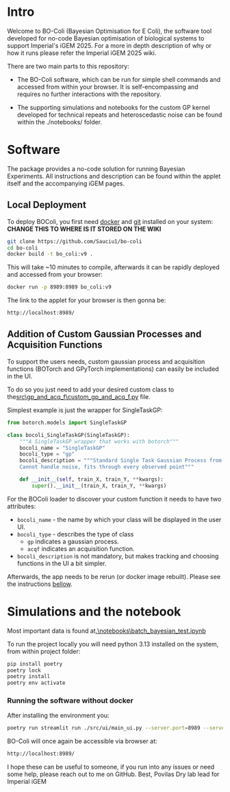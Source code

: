 # Intro 
Welcome to BO-Coli (Bayesian Optimisation for E Coli), the software tool developed for no-code Bayesian optimisation of biological systems to support Imperial's iGEM 2025. For a more in depth description of why or how it runs please refer the Imperial iGEM 2025 wiki.

There are two main parts to this repository:
* The BO-Coli software, which can be run for simple shell commands and accessed from within your browser. It is self-encompassing and requires no further interactions with the repository. 

* The supporting simulations and notebooks for the custom GP kernel developed for technical repeats and heteroscedastic noise can be found within the ./notebooks/ folder.


# Software
The package provides a no-code solution for running Bayesian Experiments. All instructions and description can be found within the applet itself and the accompanying iGEM pages.

## Local Deployment

To deploy BOColi, you first need [docker](https://www.docker.com/) and [git](https://git-scm.com/downloads) installed on your system:
**CHANGE THIS TO WHERE IS IT STORED ON THE WIKI**
``` bash
git clone https://github.com/Sauciu1/bo-coli
cd bo-coli
docker build -t bo_coli:v9 .
```

This will take ~10 minutes to compile, afterwards it can be rapidly deployed and accessed from your browser:

``` bash
docker run -p 8989:8989 bo_coli:v9
```

The link to the applet for your browser is then gonna be:
``` bash
http://localhost:8989/
```

## Addition of Custom Gaussian Processes and Acquisition Functions

To support the users needs, custom gaussian process and acquisition functions (BOTorch and GPyTorch implementations) can easily be included in the UI.

To do so you just need to add your desired custom class to the[src\gp_and_acq_f\custom_gp_and_acq_f.py](src\gp_and_acq_f\custom_gp_and_acq_f.py) file.

Simplest example is just the wrapper for SingleTaskGP:

``` python 
from botorch.models import SingleTaskGP

class bocoli_SingleTaskGP(SingleTaskGP):
    """A SingleTaskGP wrapper that works with botorch"""
    bocoli_name = "SingleTaskGP"
    bocoli_type = "gp"
    bocoli_description = """Standard Single Task Gaussian Process from BoTorch.
    Cannot handle noise, fits through every observed point"""

    def __init__(self, train_X, train_Y, **kwargs):
        super().__init__(train_X, train_Y, **kwargs)
```

For the BOColi loader to discover your custom function it needs to have two attributes:
* `bocoli_name` - the name by which your class will be displayed in the user UI.
* `bocoli_type` - describes the type of class
    * `gp` indicates a gaussian process.
    * `acqf` indicates an acquisition function.
* `bocoli_description` is not mandatory, but makes tracking and choosing functions in the UI a bit simpler. 

Afterwards, the app needs to be rerun (or docker image rebuilt). Please see the instructions [bellow](#running-the-software-without-docker).

# Simulations and the notebook

Most important data is found at[.\notebooks\batch_bayesian_test.ipynb](.\notebooks\batch_bayesian_test.ipynb)


To run the project locally you will need python 3.13 installed on the system, from within project folder:


``` bash
pip install poetry
poetry lock
poetry install
poetry env activate
```

### Running the software without docker
After installing the environment you:

``` bash
poetry run streamlit run ./src/ui/main_ui.py --server.port=8989 --server.address=0.0.0.0
```
BO-Coli will once again be accessible via browser at:

``` bash
http://localhost:8989/
```


I hope these can be useful to someone, if you run into any issues or need some help, please reach out to me on GitHub.
Best,
Povilas
Dry lab lead for Imperial iGEM 
